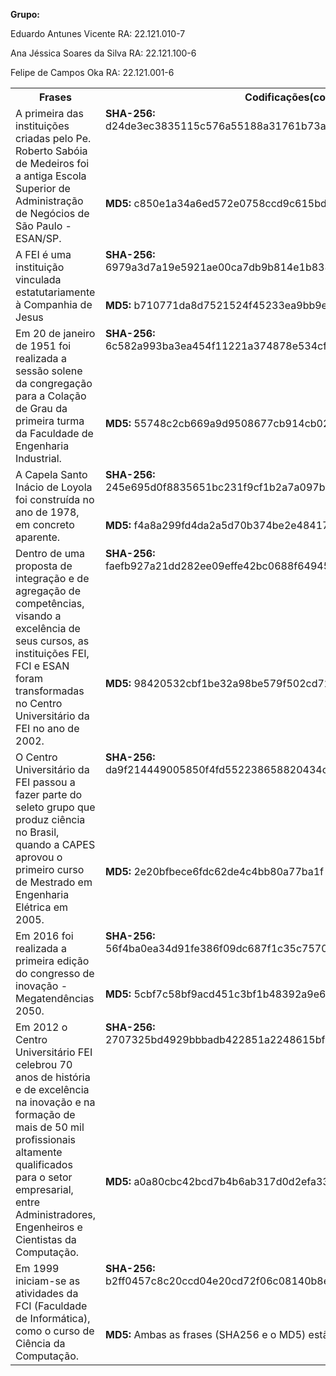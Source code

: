 ﻿**Grupo:**

Eduardo Antunes Vicente RA: 22.121.010-7

Ana Jéssica Soares da Silva RA: 22.121.100-6

Felipe de Campos Oka RA: 22.121.001-6


<table><tr><th valign="top"><b>Frases</b></th><th valign="top"><b>Codificações(corrigidas)</b></th><th valign="top"><b>Justificativas</b></th></tr>
<tr><td rowspan="2" valign="top">A primeira das instituições criadas pelo Pe. Roberto Sabóia de Medeiros foi a antiga Escola Superior de Administração de Negócios de São Paulo - ESAN/SP.</td><td valign="top"><b>SHA-256:</b> d24de3ec3835115c576a55188a31761b73af93ed2c45a171c810bb66b24b08f9</td><td rowspan="2" valign="top">Ambas as frases (SHA256 e o MD5) estão corretas</td></tr>
<tr><td valign="top"><b>MD5:</b> c850e1a34a6ed572e0758ccd9c615bda</td></tr>
<tr><td rowspan="2" valign="top">A FEI é uma instituição vinculada estatutariamente à Companhia de Jesus</td><td valign="top"><b>SHA-256:</b> 6979a3d7a19e5921ae00ca7db9b814e1b83831dcedfca33dbb72e761ca084437</td><td rowspan="2" valign="top">Ambas as frases (SHA256 e o MD5) estão incorretas </td></tr>
<tr><td valign="top"><b>MD5:</b> b710771da8d7521524f45233ea9bb9e1</td></tr>
<tr><td rowspan="2" valign="top">Em 20 de janeiro de 1951 foi realizada a sessão solene da congregação para a Colação de Grau da primeira turma da Faculdade de Engenharia Industrial.</td><td valign="top"><b>SHA-256:</b> 6c582a993ba3ea454f11221a374878e534cfe666060c87ba03127de07f1ca4e6</td><td rowspan="2" valign="top">Ambas as frases (SHA256 e o MD5) estão corretas</td></tr>
<tr><td valign="top"><b>MD5:</b> 55748c2cb669a9d9508677cb914cb025 </td></tr>
<tr><td rowspan="2" valign="top">A Capela Santo Inácio de Loyola foi construída no ano de 1978, em concreto aparente.</td><td valign="top"><b>SHA-256:</b> 245e695d0f8835651bc231f9cf1b2a7a097b849648f05f79f1855a55f85b089e</td><td rowspan="2" valign="top">Ambas as frases (SHA256 e o MD5) estão incorretas </td></tr>
<tr><td valign="top"><b>MD5:</b> f4a8a299fd4da2a5d70b374be2e48417</td></tr>
<tr><td rowspan="2" valign="top">Dentro de uma proposta de integração e de agregação de competências, visando a excelência de seus cursos, as instituições FEI, FCI e ESAN foram transformadas no Centro Universitário da FEI no ano de 2002.</td><td valign="top"><b>SHA-256:</b> faefb927a21dd282ee09effe42bc0688f649450677a61edce15863a15461b721</td><td rowspan="2" valign="top">Ambas as frases (SHA256 e o MD5) estão incorretas </td></tr>
<tr><td valign="top"><b>MD5:</b> 98420532cbf1be32a98be579f502cd72</td></tr>
<tr><td rowspan="2" valign="top">O Centro Universitário da FEI passou a fazer parte do seleto grupo que produz ciência no Brasil, quando a CAPES aprovou o primeiro curso de Mestrado em Engenharia Elétrica em 2005.</td><td valign="top"><b>SHA-256:</b> da9f214449005850f4fd552238658820434c15ca06389d018b1814bb376abaa6</td><td rowspan="2" valign="top">Ambas as frases (SHA256 e o MD5) estão corretas</td></tr>
<tr><td valign="top"><b>MD5:</b> 2e20bfbece6fdc62de4c4bb80a77ba1f</td></tr>
<tr><td rowspan="2" valign="top">Em 2016 foi realizada a primeira edição do congresso de inovação - Megatendências 2050.</td><td valign="top"><b>SHA-256:</b> 56f4ba0ea34d91fe386f09dc687f1c35c757009b0230a828fa43e48ac08f8d0c</td><td rowspan="2" valign="top">Ambas as frases (SHA256 e o MD5) estão corretas</td></tr>
<tr><td valign="top"><b>MD5:</b> 5cbf7c58bf9acd451c3bf1b48392a9e6</td></tr>
<tr><td rowspan="2" valign="top">Em 2012 o Centro Universitário FEI celebrou 70 anos de história e de excelência na inovação e na formação de mais de 50 mil profissionais altamente qualificados para o setor empresarial, entre Administradores, Engenheiros e Cientistas da Computação.</td><td valign="top"><b>SHA-256:</b> 2707325bd4929bbbadb422851a2248615bf7998bf3607b6ad934168be6a45859</td><td rowspan="2" valign="top">Ambas as frases (SHA256 e o MD5) estão corretas</td></tr>
<tr><td valign="top"><b>MD5:</b> a0a80cbc42bcd7b4b6ab317d0d2efa33</td></tr>
<tr><td rowspan="2" valign="top">Em 1999 iniciam-se as atividades da FCI (Faculdade de Informática), como o curso de Ciência da Computação.</td><td valign="top"><b>SHA-256:</b> b2ff0457c8c20ccd04e20cd72f06c08140b8ea472d6a6848a5c291319bf9e4a8</td><td rowspan="2" valign="top">Ambas as frases (SHA256 e o MD5) estão incorretas </td></tr>
<tr><td valign="top"><b>MD5:</b> Ambas as frases (SHA256 e o MD5) estão incorretas </td></tr>
</table>

